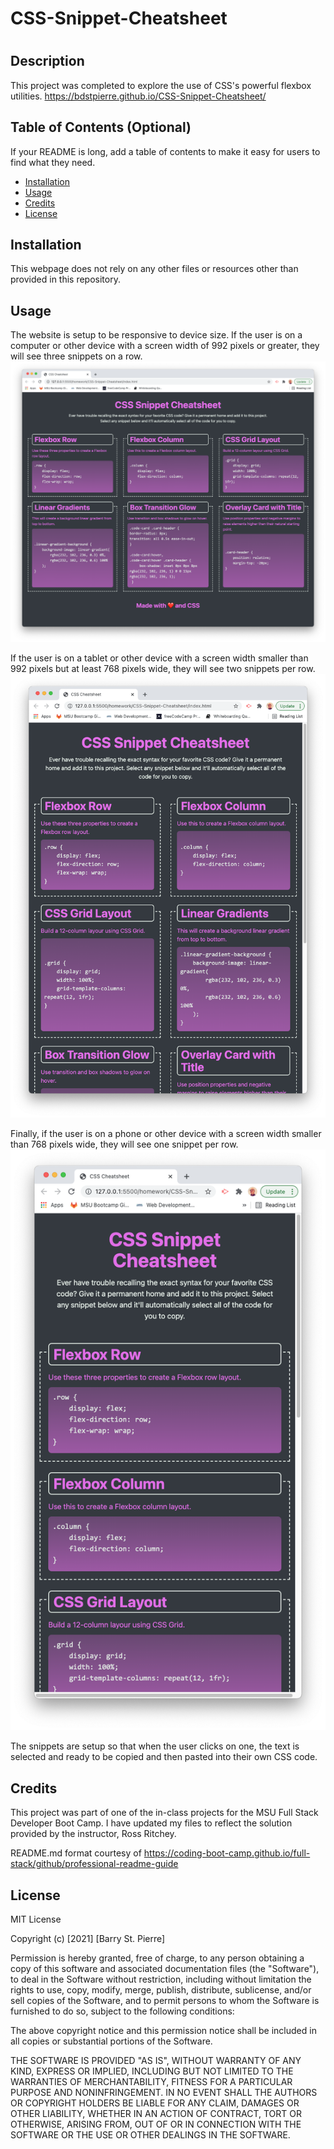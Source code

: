 # CSS-Snippet-Cheatsheet

# <Your-Project-Title>
## Description
This project was completed to explore the use of CSS's powerful flexbox utilities.
https://bdstpierre.github.io/CSS-Snippet-Cheatsheet/

## Table of Contents (Optional)
If your README is long, add a table of contents to make it easy for users to find what they need.
- [Installation](#installation)
- [Usage](#usage)
- [Credits](#credits)
- [License](#license)
## Installation
This webpage does not rely on any other files or resources other than provided in this repository.
## Usage

The website is setup to be responsive to device size.  If the user is on a computer or other device with a screen width of 992 pixels or greater, they will see three snippets on a row.
![Computer view of website](./assets/images/computer.png)

If the user is on a tablet or other device with a screen width smaller than 992 pixels but at least 768 pixels wide, they will see two snippets per row.
![Tablet view of website](./assets/images/tablet.png)

Finally, if the user is on a phone or other device with a screen width smaller than 768 pixels wide, they will see one snippet per row.
![Tablet view of website](./assets/images/phone.png)

The snippets are setup so that when the user clicks on one, the text is selected and ready to be copied and then pasted into their own CSS code.

## Credits
This project was part of one of the in-class projects for the MSU Full Stack Developer Boot Camp.  I have updated my files to reflect the solution provided by the  instructor, Ross Ritchey.

README.md format courtesy of https://coding-boot-camp.github.io/full-stack/github/professional-readme-guide

## License
MIT License

Copyright (c) [2021] [Barry St. Pierre]

Permission is hereby granted, free of charge, to any person obtaining a copy of this software and associated documentation files (the "Software"), to deal in the Software without restriction, including without limitation the rights to use, copy, modify, merge, publish, distribute, sublicense, and/or sell copies of the Software, and to permit persons to whom the Software is furnished to do so, subject to the following conditions:

The above copyright notice and this permission notice shall be included in all copies or substantial portions of the Software.

THE SOFTWARE IS PROVIDED "AS IS", WITHOUT WARRANTY OF ANY KIND, EXPRESS OR IMPLIED, INCLUDING BUT NOT LIMITED TO THE WARRANTIES OF MERCHANTABILITY, FITNESS FOR A PARTICULAR PURPOSE AND NONINFRINGEMENT. IN NO EVENT SHALL THE AUTHORS OR COPYRIGHT HOLDERS BE LIABLE FOR ANY CLAIM, DAMAGES OR OTHER LIABILITY, WHETHER IN AN ACTION OF CONTRACT, TORT OR OTHERWISE, ARISING FROM, OUT OF OR IN CONNECTION WITH THE SOFTWARE OR THE USE OR OTHER DEALINGS IN THE SOFTWARE.

